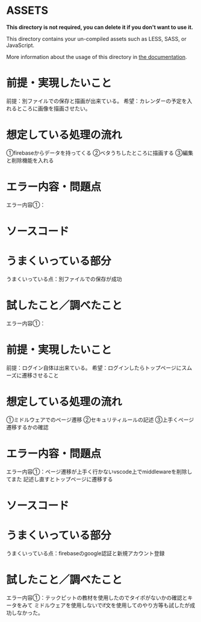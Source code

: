 # ASSETS

**This directory is not required, you can delete it if you don't want to use it.**

This directory contains your un-compiled assets such as LESS, SASS, or JavaScript.

More information about the usage of this directory in [the documentation](https://nuxtjs.org/guide/assets#webpacked).

# 前提・実現したいこと
前提：別ファイルでの保存と描画が出来ている。
希望：カレンダーの予定を入れるところに画像を描画させたい。
# 想定している処理の流れ
①firebaseからデータを持ってくる
②ベタうちしたところに描画する
③編集と削除機能を入れる
# エラー内容・問題点
エラー内容①：

# ソースコード
# うまくいっている部分
うまくいっている点：別ファイルでの保存が成功
# 試したこと／調べたこと
エラー内容①：

# 前提・実現したいこと
前提：ログイン自体は出来ている。
希望：ログインしたらトップページにスムーズに遷移させること
# 想定している処理の流れ
①ミドルウェアでのページ遷移
②セキュリティルールの記述
③上手くページ遷移するかの確認
# エラー内容・問題点
エラー内容①：ページ遷移が上手く行かないvscode上でmiddlewareを削除してまた
記述し直すとトップページに遷移する
# ソースコード
# うまくいっている部分
うまくいっている点：firebaseのgoogle認証と新規アカウント登録
# 試したこと／調べたこと
エラー内容①：テックピットの教材を使用したのでタイポがないかの確認とキータをみて
ミドルウェアを使用しないでif文を使用してのやり方等も試したが成功しなかった。
